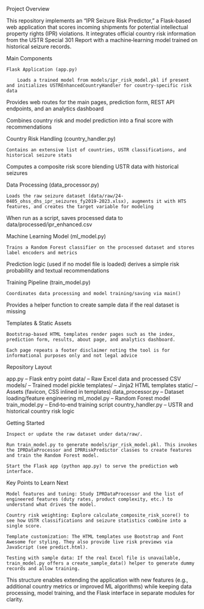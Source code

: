 Project Overview

This repository implements an “IPR Seizure Risk Predictor,” a Flask‑based web application that scores incoming shipments for potential intellectual property rights (IPR) violations. It integrates official country risk information from the USTR Special 301 Report with a machine‑learning model trained on historical seizure records.

Main Components

    Flask Application (app.py)

        Loads a trained model from models/ipr_risk_model.pkl if present and initializes USTREnhancedCountryHandler for country‑specific risk data

Provides web routes for the main pages, prediction form, REST API endpoints, and an analytics dashboard

Combines country risk and model prediction into a final score with recommendations

Country Risk Handling (country_handler.py)

    Contains an extensive list of countries, USTR classifications, and historical seizure stats

Computes a composite risk score blending USTR data with historical seizures

Data Processing (data_processor.py)

    Loads the raw seizure dataset (data/raw/24-0405_ohss_dhs_ipr_seizures_fy2019-2023.xlsx), augments it with HTS features, and creates the target variable for modeling

When run as a script, saves processed data to data/processed/ipr_enhanced.csv

Machine Learning Model (ml_model.py)

    Trains a Random Forest classifier on the processed dataset and stores label encoders and metrics

Prediction logic (used if no model file is loaded) derives a simple risk probability and textual recommendations

Training Pipeline (train_model.py)

    Coordinates data processing and model training/saving via main()

Provides a helper function to create sample data if the real dataset is missing

Templates & Static Assets

    Bootstrap‑based HTML templates render pages such as the index, prediction form, results, about page, and analytics dashboard.

    Each page repeats a footer disclaimer noting the tool is for informational purposes only and not legal advice

Repository Layout

app.py                  – Flask entry point
data/                   – Raw Excel data and processed CSV
models/                 – Trained model pickle
templates/              – Jinja2 HTML templates
static/                 – Assets (favicon, CSS inlined in templates)
data_processor.py       – Dataset loading/feature engineering
ml_model.py             – Random Forest model
train_model.py          – End‑to‑end training script
country_handler.py      – USTR and historical country risk logic

Getting Started

    Inspect or update the raw dataset under data/raw/.

    Run train_model.py to generate models/ipr_risk_model.pkl. This invokes the IPRDataProcessor and IPRRiskPredictor classes to create features and train the Random Forest model.

    Start the Flask app (python app.py) to serve the prediction web interface.

Key Points to Learn Next

    Model features and tuning: Study IPRDataProcessor and the list of engineered features (duty rates, product complexity, etc.) to understand what drives the model.

    Country risk weighting: Explore calculate_composite_risk_score() to see how USTR classifications and seizure statistics combine into a single score.

    Template customization: The HTML templates use Bootstrap and Font Awesome for styling. They also provide live risk previews via JavaScript (see predict.html).

    Testing with sample data: If the real Excel file is unavailable, train_model.py offers a create_sample_data() helper to generate dummy records and allow training.

This structure enables extending the application with new features (e.g., additional country metrics or improved ML algorithms) while keeping data processing, model training, and the Flask interface in separate modules for clarity.